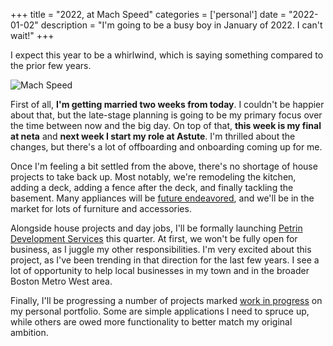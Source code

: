 +++
title = "2022, at Mach Speed"
categories = ['personal']
date = "2022-01-02"
description = "I'm going to be a busy boy in January of 2022. I can't wait!"
+++

I expect this year to be a whirlwind, which is saying something compared to the prior few years.

<!--more-->

![Mach Speed](https://images.unsplash.com/photo-1506818144585-74b29c980d4b?ixlib=rb-1.2.1&ixid=MnwxMjA3fDB8MHxwaG90by1wYWdlfHx8fGVufDB8fHx8&auto=format&fit=crop&w=1470&q=80)

First of all, **I'm getting married two weeks from today**. I couldn't be happier about that, but the late-stage planning is going to be my primary focus over the time between now and the big day. On top of that, **this week is my final at neta** and **next week I start my role at Astute**. I'm thrilled about the changes, but there's a lot of offboarding and onboarding coming up for me.

Once I'm feeling a bit settled from the above, there's no shortage of house projects to take back up. Most notably, we're remodeling the kitchen, adding a deck, adding a fence after the deck, and finally tackling the basement. Many appliances will be [future endeavored](https://www.urbandictionary.com/define.php?term=Future%20Endeavored), and we'll be in the market for lots of furniture and accessories.

Alongside house projects and day jobs, I'll be formally launching [Petrin Development Services](https://petrin.dev) this quarter. At first, we won't be fully open for business, as I juggle my other responsibilities. I'm very excited about this project, as I've been trending in that direction for the last few years. I see a lot of opportunity to help local businesses in my town and in the broader Boston Metro West area.

Finally, I'll be progressing a number of projects marked [work in progress](/categories/work-in-progress) on my personal portfolio. Some are simple applications I need to spruce up, while others are owed more functionality to better match my original ambition.